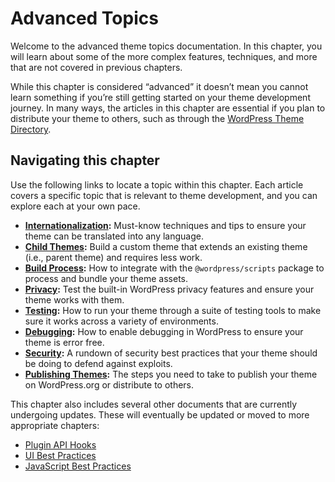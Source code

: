 # Advanced Topics

Welcome to the advanced theme topics documentation. In this chapter, you will learn about some of the more complex features, techniques, and more that are not covered in previous chapters.

While this chapter is considered “advanced” it doesn’t mean you cannot learn something if you’re still getting started on your theme development journey. In many ways, the articles in this chapter are essential if you plan to distribute your theme to others, such as through the [WordPress Theme Directory](https://wordpress.org/themes/).

## Navigating this chapter

Use the following links to locate a topic within this chapter. Each article covers a specific topic that is relevant to theme development, and you can explore each at your own pace.

*   [**Internationalization**](https://developer.wordpress.org/themes/advanced-topics/internationalization/)**:** Must-know techniques and tips to ensure your theme can be translated into any language.
*   [**Child Themes**](https://developer.wordpress.org/themes/advanced-topics/child-themes/)**:** Build a custom theme that extends an existing theme (i.e., parent theme) and requires less work.
*   [**Build Process**](https://developer.wordpress.org/themes/advanced-topics/build-process/)**:** How to integrate with the `@wordpress/scripts` package to process and bundle your theme assets.
*   [**Privacy**](https://developer.wordpress.org/themes/advanced-topics/privacy/)**:** Test the built-in WordPress privacy features and ensure your theme works with them.
*   [**Testing**](https://developer.wordpress.org/themes/advanced-topics/testing/)**:** How to run your theme through a suite of testing tools to make sure it works across a variety of environments.
*   [**Debugging**](https://developer.wordpress.org/themes/advanced-topics/debugging/)**:** How to enable debugging in WordPress to ensure your theme is error free.
*   [**Security**](https://developer.wordpress.org/themes/advanced-topics/security/)**:** A rundown of security best practices that your theme should be doing to defend against exploits.
*   **[Publishing Themes](https://developer.wordpress.org/themes/advanced-topics/publishing-themes/):** The steps you need to take to publish your theme on WordPress.org or distribute to others.

This chapter also includes several other documents that are currently undergoing updates. These will eventually be updated or moved to more appropriate chapters:

*   [Plugin API Hooks](https://developer.wordpress.org/themes/advanced-topics/plugin-api-hooks/)
*   [UI Best Practices](https://developer.wordpress.org/themes/advanced-topics/ui-best-practices/)
*   [JavaScript Best Practices](https://developer.wordpress.org/themes/advanced-topics/javascript-best-practices/)